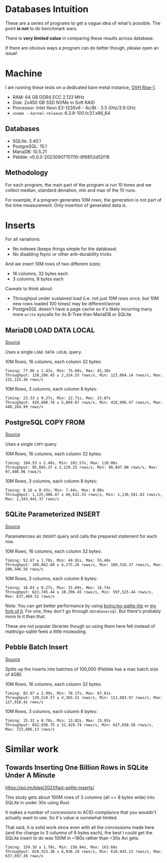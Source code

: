 # Databases Intuition

These are a series of programs to get a vague idea of what's
possible. The point **is not** to do benchmark wars.

There is **very limited value** in comparing these results across
database.

If there are obvious ways a program can do better though, please open
an issue!

# Machine

I am running these tests on a dedicated bare metal instance, [OVH
Rise-1](https://eco.us.ovhcloud.com/#filterType=range_element&filterValue=rise).

* RAM: 64 GB DDR4 ECC 2,133 MHz
* Disk: 2x450 GB SSD NVMe in Soft RAID
* Processor: Intel Xeon E3-1230v6 - 4c/8t - 3.5 GHz/3.9 GHz
* `uname --kernel-release`: 6.3.8-100.fc37.x86_64

## Databases

* SQLite: 3.40.1
* PostgreSQL: 15.1
* MariaDB: 10.5.21
* Pebble: v0.0.0-20230907151110-6f6852d52f18

## Methodology

For each program, the main part of the program is run 10 times and we
collect median, standard deviation, min and max of the 10 runs.

For example, if a program generates 10M rows, the generation is not
part of the time measurement. Only insertion of generated data is.

# Inserts

For all variations:

* No indexes (keeps things simple for the database)
* No disabling fsync or other anti-durability tricks

And we insert 10M rows of two different sizes:

* 16 columns, 32 bytes each
* 3 columns, 8 bytes each

Caveats to think about:

* Throughput under sustained load (i.e. not just 10M rows once, but
  10M new rows loaded 100 times) may be different/worse
* PostgreSQL doesn't have a page cache so it's likely incurring many
  more `write` syscalls for its B-Tree than MariaDB or SQLite

## MariaDB LOAD DATA LOCAL

[Source](./mariadb-load-data)

Uses a single `LOAD DATA LOCAL` query.

10M Rows, 16 columns, each column 32 bytes:

```
Timing: 77.96 ± 1.43s, Min: 75.69s, Max: 81.30s
Throughput: 128,266.45 ± 2,324.53 rows/s, Min: 123,004.14 rows/s, Max: 132,125.36 rows/s
```

10M Rows, 3 columns, each column 8 bytes:

```
Timing: 23.33 ± 0.27s, Min: 22.71s, Max: 23.87s
Throughput: 428,680.78 ± 5,069.67 rows/s, Min: 418,996.47 rows/s, Max: 440,284.99 rows/s
```

## PostgreSQL COPY FROM

[Source](./postgres-copy)

Uses a single `COPY` query.

10M Rows, 16 columns, each column 32 bytes:

```
Timing: 104.53 ± 2.40s, Min: 102.57s, Max: 110.08s
Throughput: 95,665.37 ± 2,129.25 rows/s, Min: 90,847.08 rows/s, Max: 97,490.96 rows/s
```

10M Rows, 3 columns, each column 8 bytes:

```
Timing: 8.16 ± 0.43s, Min: 7.44s, Max: 8.80s
Throughput: 1,225,986.47 ± 66,631.53 rows/s, Min: 1,136,581.82 rows/s, Max: 1,343,441.37 rows/s
```

## SQLite Parameterized INSERT

[Source](./sqlite-insert-prepared)

Parameterizes an `INSERT` query and calls the prepared statement for
each row.

10M Rows, 16 columns, each column 32 bytes:

```
Timing: 52.67 ± 1.70s, Min: 49.91s, Max: 55.46s
Throughput: 189,862.60 ± 6,175.26 rows/s, Min: 180,316.37 rows/s, Max: 200,346.56 rows/s
```

10M Rows, 3 columns, each column 8 bytes:

```
Timing: 16.03 ± 0.27s, Min: 15.69s, Max: 16.74s
Throughput: 623,745.44 ± 10,296.45 rows/s, Min: 597,525.44 rows/s, Max: 637,489.51 rows/s
```

Note: You can get better performance by using
[bvinc/go-sqlite-lite](https://github.com/bvinc/go-sqlite-lite) or [my
fork of it](https://github.com/eatonphil/gosqlite). For one, they
don't go through `database/sql`. But there's probably more to it than
that.

These are not popular libraries though so using them here felt instead
of mattn/go-sqlite feels a little misleading.

## Pebble Batch Insert

[Source](./pebble-batch-insert)

Splits up the inserts into batches of 100,000 (Pebble has a max
batch size of 4GB).

10M Rows, 16 columns, each column 32 bytes:

```
Timing: 82.97 ± 2.99s, Min: 78.17s, Max: 87.81s
Throughput: 120,524.57 ± 4,365.51 rows/s, Min: 113,883.97 rows/s, Max: 127,918.42 rows/s
```

10M Rows, 3 columns, each column 8 bytes:

```
Timing: 15.32 ± 0.70s, Min: 13.82s, Max: 15.93s
Throughput: 652,938.75 ± 31,429.74 rows/s, Min: 627,658.58 rows/s, Max: 723,686.13 rows/s
```

# Similar work

## Towards Inserting One Billion Rows in SQLite Under A Minute

https://avi.im/blag/2021/fast-sqlite-inserts/

This study gets about 100M rows of 3 columns (all <= 8 bytes wide)
into SQLite in under 30s using Rust.

It makes a number of concessions to ACID-compliance that you wouldn't
actually want to use. So it's value is somewhat limited.

That said, it is solid work since even with all the concessions made
here (and the change to 3 columns of 8 bytes each), the best I could
get the SQLite insert to do was 100M in ~180s rather than <30s Avi
gets:

```
Timing: 159.10 ± 1.78s, Min: 156.84s, Max: 163.68s
Throughput: 628,553.38 ± 6,936.19 rows/s, Min: 610,943.23 rows/s, Max: 637,597.30 rows/s
```

